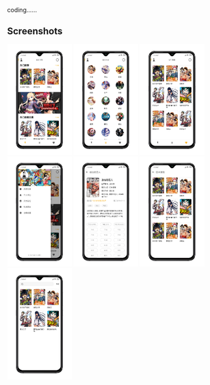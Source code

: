 coding......

## Screenshots

<a href="screenshots/1.png"><img src="screenshots/1.png" width="30%"/></a>
<a href="screenshots/2.png"><img src="screenshots/2.png" width="30%"/></a>
<a href="screenshots/3.png"><img src="screenshots/3.png" width="30%"/></a>
<a href="screenshots/4.png"><img src="screenshots/4.png" width="30%"/></a>
<a href="screenshots/5.png"><img src="screenshots/5.png" width="30%"/></a>
<a href="screenshots/6.png"><img src="screenshots/6.png" width="30%"/></a>
<a href="screenshots/7.png"><img src="screenshots/7.png" width="30%"/></a>
